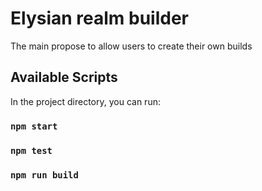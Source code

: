 # Elysian realm builder

The main propose to allow users to create their own builds

## Available Scripts

In the project directory, you can run:

### `npm start`

### `npm test`

### `npm run build`

